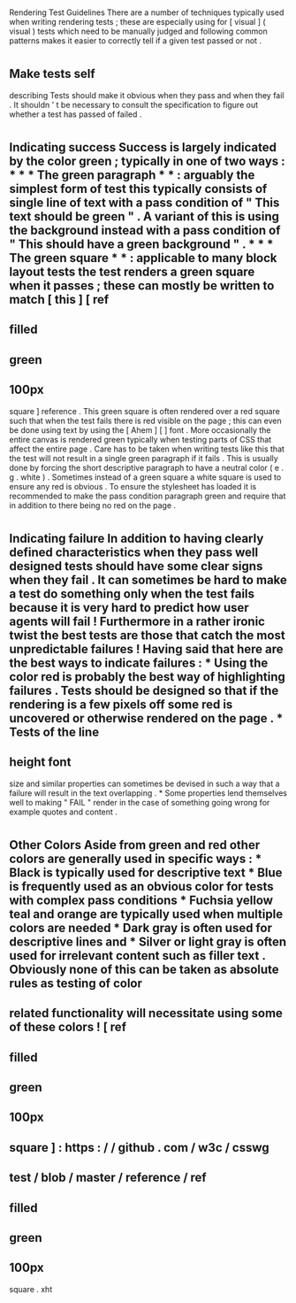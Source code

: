 #
Rendering
Test
Guidelines
There
are
a
number
of
techniques
typically
used
when
writing
rendering
tests
;
these
are
especially
using
for
[
visual
]
(
visual
)
tests
which
need
to
be
manually
judged
and
following
common
patterns
makes
it
easier
to
correctly
tell
if
a
given
test
passed
or
not
.
#
#
Make
tests
self
-
describing
Tests
should
make
it
obvious
when
they
pass
and
when
they
fail
.
It
shouldn
'
t
be
necessary
to
consult
the
specification
to
figure
out
whether
a
test
has
passed
of
failed
.
#
#
Indicating
success
Success
is
largely
indicated
by
the
color
green
;
typically
in
one
of
two
ways
:
*
*
*
The
green
paragraph
*
*
:
arguably
the
simplest
form
of
test
this
typically
consists
of
single
line
of
text
with
a
pass
condition
of
"
This
text
should
be
green
"
.
A
variant
of
this
is
using
the
background
instead
with
a
pass
condition
of
"
This
should
have
a
green
background
"
.
*
*
*
The
green
square
*
*
:
applicable
to
many
block
layout
tests
the
test
renders
a
green
square
when
it
passes
;
these
can
mostly
be
written
to
match
[
this
]
[
ref
-
filled
-
green
-
100px
-
square
]
reference
.
This
green
square
is
often
rendered
over
a
red
square
such
that
when
the
test
fails
there
is
red
visible
on
the
page
;
this
can
even
be
done
using
text
by
using
the
[
Ahem
]
[
]
font
.
More
occasionally
the
entire
canvas
is
rendered
green
typically
when
testing
parts
of
CSS
that
affect
the
entire
page
.
Care
has
to
be
taken
when
writing
tests
like
this
that
the
test
will
not
result
in
a
single
green
paragraph
if
it
fails
.
This
is
usually
done
by
forcing
the
short
descriptive
paragraph
to
have
a
neutral
color
(
e
.
g
.
white
)
.
Sometimes
instead
of
a
green
square
a
white
square
is
used
to
ensure
any
red
is
obvious
.
To
ensure
the
stylesheet
has
loaded
it
is
recommended
to
make
the
pass
condition
paragraph
green
and
require
that
in
addition
to
there
being
no
red
on
the
page
.
#
#
Indicating
failure
In
addition
to
having
clearly
defined
characteristics
when
they
pass
well
designed
tests
should
have
some
clear
signs
when
they
fail
.
It
can
sometimes
be
hard
to
make
a
test
do
something
only
when
the
test
fails
because
it
is
very
hard
to
predict
how
user
agents
will
fail
!
Furthermore
in
a
rather
ironic
twist
the
best
tests
are
those
that
catch
the
most
unpredictable
failures
!
Having
said
that
here
are
the
best
ways
to
indicate
failures
:
*
Using
the
color
red
is
probably
the
best
way
of
highlighting
failures
.
Tests
should
be
designed
so
that
if
the
rendering
is
a
few
pixels
off
some
red
is
uncovered
or
otherwise
rendered
on
the
page
.
*
Tests
of
the
line
-
height
font
-
size
and
similar
properties
can
sometimes
be
devised
in
such
a
way
that
a
failure
will
result
in
the
text
overlapping
.
*
Some
properties
lend
themselves
well
to
making
"
FAIL
"
render
in
the
case
of
something
going
wrong
for
example
quotes
and
content
.
#
#
Other
Colors
Aside
from
green
and
red
other
colors
are
generally
used
in
specific
ways
:
*
Black
is
typically
used
for
descriptive
text
*
Blue
is
frequently
used
as
an
obvious
color
for
tests
with
complex
pass
conditions
*
Fuchsia
yellow
teal
and
orange
are
typically
used
when
multiple
colors
are
needed
*
Dark
gray
is
often
used
for
descriptive
lines
and
*
Silver
or
light
gray
is
often
used
for
irrelevant
content
such
as
filler
text
.
Obviously
none
of
this
can
be
taken
as
absolute
rules
as
testing
of
color
-
related
functionality
will
necessitate
using
some
of
these
colors
!
[
ref
-
filled
-
green
-
100px
-
square
]
:
https
:
/
/
github
.
com
/
w3c
/
csswg
-
test
/
blob
/
master
/
reference
/
ref
-
filled
-
green
-
100px
-
square
.
xht
